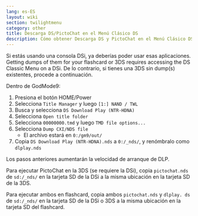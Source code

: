 ```yaml
---
lang: es-ES
layout: wiki
section: twilightmenu
category: other
title: Descarga DS/PictoChat en el Menú Clásico DS
description: Cómo obtener Descarga DS y PictoChat en el Menú Clásico DS de TWiLight Menu++
---
```


Si estás usando una consola DSi, ya deberías poder usar esas aplicaciones. Getting dumps of them for your flashcard or 3DS requires accessing the DS Classic Menu on a DSi. De lo contrario, si tienes una 3DS sin dump(s) existentes, procede a continuación.

Dentro de GodMode9:
1. Presiona el botón HOME/Power
1. Selecciona `Title Manager` y luego `[1:] NAND / TWL`
1. Busca y selecciona `DS Download Play (NTR-HDNA)`
1. Selecciona `Open title folder`
1. Selecciona `00000000.tmd` y luego `TMD file options...`
1. Selecciona `Dump CXI/NDS file`
   - El archivo estará en `0:/gm9/out/`
1. Copia `DS Download Play (NTR-HDNA).nds` a `0:/_nds/`, y renómbralo como `dlplay.nds`

Los pasos anteriores aumentarán la velocidad de arranque de DLP.

Para ejecutar PictoChat en la 3DS (se requiere la DSi), copia `pictochat.nds` de `sd:/_nds/` en la tarjeta SD de la DSi a la misma ubicación en la tarjeta SD de la 3DS.

Para ejecutar ambos en flashcard, copia ambos `pictochat.nds` y `dlplay. ds` de `sd:/_nds/` en la tarjeta SD de la DSi o 3DS a la misma ubicación en la tarjeta SD del flashcard.
